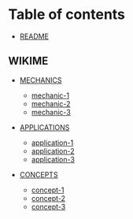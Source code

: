 <!--
[ file: README.md ] =======================================================================

[ description ] ---------------------------------------------------------------------------

	this .md file contains the table of contents for the network security gitbook.io file.

[ explanation ] ---------------------------------------------------------------------------

	the purpose of this .md file is for navigating pages and sub-pages on gitbook.com
-->

# Table of contents

* [README](README.md)

<!--wikime-->
## WIKIME

* [MECHANICS](WIKIME/1-mechanics/README.md)
	* [mechanic-1](WIKIME/1-mechanics/mechanic-1.md)
	* [mechanic-2](WIKIME/1-mechanics/mechanic-2.md)
	* [mechanic-3](WIKIME/1-mechanics/mechanic-3.md)

* [APPLICATIONS](WIKIME/2-applications/README.md)
	* [application-1](WIKIME/2-applications/application-1.md)
	* [application-2](WIKIME/2-applications/application-2.md)
	* [application-3](WIKIME/2-applications/application-3.md)

* [CONCEPTS](WIKIME/3-concepts/README.md)
	* [concept-1](WIKIME/3-concepts/concept-1.md)
	* [concept-2](WIKIME/3-concepts/concept-2.md)
	* [concept-3](WIKIME/3-concepts/concept-3.md)
